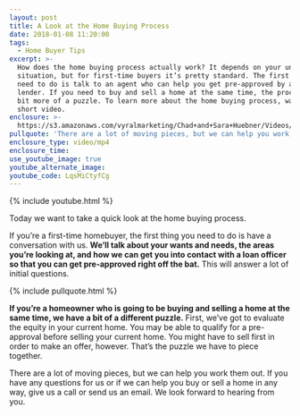 ```yaml
---
layout: post
title: A Look at the Home Buying Process
date: 2018-01-08 11:20:00
tags:
  - Home Buyer Tips
excerpt: >-
  How does the home buying process actually work? It depends on your unique
  situation, but for first-time buyers it’s pretty standard. The first thing you
  need to do is talk to an agent who can help you get pre-approved by a trusted
  lender. If you need to buy and sell a home at the same time, the process is a
  bit more of a puzzle. To learn more about the home buying process, watch this
  short video.
enclosure: >-
  https://s3.amazonaws.com/vyralmarketing/Chad+and+Sara+Huebner/Videos/2018/Chad+%2526+Sara+Huebener+With+Edina+Realty-+A+Look+at+the+Home+Buying+Process.mp4
pullquote: 'There are a lot of moving pieces, but we can help you work them out.'
enclosure_type: video/mp4
enclosure_time:
use_youtube_image: true
youtube_alternate_image:
youtube_code: LqsMiCtyfCg
---
```



{% include youtube.html %}

Today we want to take a quick look at the home buying process.

If you’re a first-time homebuyer, the first thing you need to do is have a conversation with us. **We’ll talk about your wants and needs, the areas you’re looking at, and how we can get you into contact with a loan officer so that you can get pre-approved right off the bat.** This will answer a lot of initial questions.

{% include pullquote.html %}

**If you’re a homeowner who is going to be buying and selling a home at the same time, we have a bit of a different puzzle.** First, we’ve got to evaluate the equity in your current home. You may be able to qualify for a pre-approval before selling your current home. You might have to sell first in order to make an offer, however. That’s the puzzle we have to piece together.

There are a lot of moving pieces, but we can help you work them out. If you have any questions for us or if we can help you buy or sell a home in any way, give us a call or send us an email. We look forward to hearing from you.
